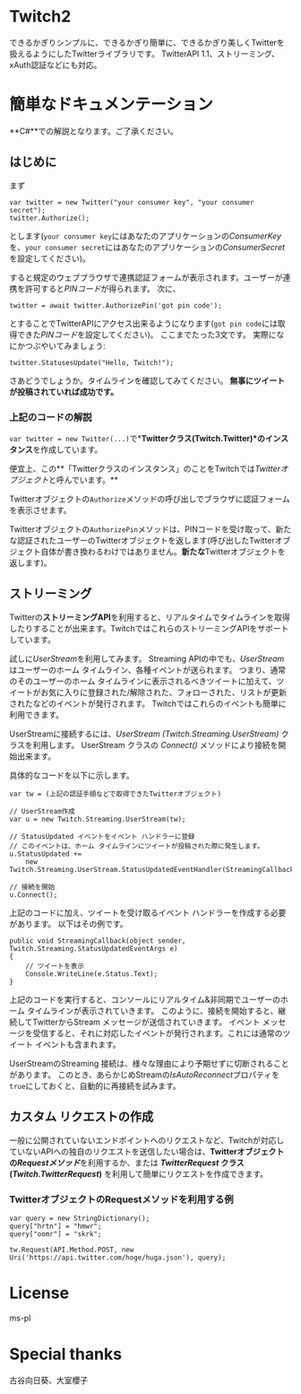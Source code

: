 # Twitch2
できるかぎりシンプルに、できるかぎり簡単に、できるかぎり美しくTwitterを扱えるようにしたTwitterライブラリです。
TwitterAPI 1.1、ストリーミング、xAuth認証などにも対応。

# 簡単なドキュメンテーション
**C#**での解説となります。ご了承ください。
## はじめに
まず
```CSharp
var twitter = new Twitter("your consumer key", "your consumer secret");
twitter.Authorize();
```
とします(`your consumer key`にはあなたのアプリケーションの*ConsumerKey*を、`your consumer secret`にはあなたのアプリケーションの*ConsumerSecret*を設定してください)。

すると規定のウェブブラウザで連携認証フォームが表示されます。ユーザーが連携を許可すると*PINコード*が得られます。
次に、
```CSharp
twitter = await twitter.AuthorizePin('got pin code');
```
とすることでTwitterAPIにアクセス出来るようになります(`got pin code`には取得できた*PINコード*を設定してください)。
ここまでたった3文です。
実際になにかつぶやいてみましょう:
```CSharp
twitter.StatusesUpdate("Hello, Twitch!");
```
さあどうでしょうか。タイムラインを確認してみてください。
**無事にツイートが投稿されていれば成功です。**

### 上記のコードの解説
`var twitter = new Twitter(...)`で***Twitterクラス(Twitch.Twitter)*のインスタンス**を作成しています。

便宜上、この**「Twitterクラスのインスタンス」のことをTwitchでは*Twitterオブジェクト*と呼んでいます。**

Twitterオブジェクトの`Authorize`メソッドの呼び出しでブラウザに認証フォームを表示させます。

Twitterオブジェクトの`AuthorizePin`メソッドは、PINコードを受け取って、新たな認証されたユーザーのTwitterオブジェクトを返します(呼び出したTwitterオブジェクト自体が書き換わるわけではありません。**新たな**Twitterオブジェクトを返します)。

## ストリーミング
Twitterの**ストリーミングAPI**を利用すると、リアルタイムでタイムラインを取得したりすることが出来ます。TwitchではこれらのストリーミングAPIをサポートしています。

試しに*UserStream*を利用してみます。
Streaming APIの中でも、*UserStream*はユーザーのホーム タイムライン、各種イベントが送られます。
つまり、通常のそのユーザーのホーム タイムラインに表示されるべきツイートに加えて、ツイートがお気に入りに登録された/解除された、フォローされた、リストが更新されたなどのイベントが発行されます。
Twitchではこれらのイベントも簡単に利用できます。

UserStreamに接続するには、*UserStream (Twitch.Streaming.UserStream)* クラスを利用します。
UserStream クラスの *Connect()* メソッドにより接続を開始出来ます。

具体的なコードを以下に示します。
```CSharp
var tw = (上記の認証手順などで取得できたTwitterオブジェクト)
 
// UserStream作成
var u = new Twitch.Streaming.UserStream(tw);
 
// StatusUpdated イベントをイベント ハンドラーに登録
// このイベントは、ホーム タイムラインにツイートが投稿された際に発生します。
u.StatusUpdated += 
    new Twitch.Streaming.UserStream.StatusUpdatedEventHandler(StreamingCallback);
 
// 接続を開始
u.Connect();
```
上記のコードに加え、ツイートを受け取るイベント ハンドラーを作成する必要があります。
以下はその例です。
```CSharp
public void StreamingCallback(object sender, Twitch.Streaming.StatusUpdatedEventArgs e)
{
    // ツイートを表示
    Console.WriteLine(e.Status.Text);
}
```
上記のコードを実行すると、コンソールにリアルタイム&非同期でユーザーのホーム タイムラインが表示されていきます。
このように、接続を開始すると、継続してTwitterからStream メッセージが送信されていきます。
イベント メッセージを受信すると、それに対応したイベントが発行されます。これには通常のツイート イベントも含まれます。

UserStreamのStreaming 接続は、様々な理由により予期せずに切断されることがあります。
このとき、あらかじめStreamの*IsAutoReconnect*プロパティを`true`にしておくと、自動的に再接続を試みます。

## カスタム リクエストの作成
一般に公開されていないエンドポイントへのリクエストなど、Twitchが対応していないAPIへの独自のリクエストを送信したい場合は、**Twitterオブジェクトの*Requestメソッド***を利用するか、または ***TwitterRequest* クラス(*Twitch.TwitterRequest*)** を利用して簡単にリクエストを作成できます。

### TwitterオブジェクトのRequestメソッドを利用する例
```
var query = new StringDictionary();
query["hrtn"] = "hmwr";
query["oomr"] = "skrk";

tw.Request(API.Method.POST, new Uri('https://api.twitter.com/hoge/huga.json'), query);
```

# License
ms-pl

# Special thanks
古谷向日葵、大室櫻子